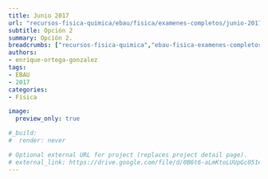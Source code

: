 ```yaml
---
title: Junio 2017
url: "recursos-fisica-quimica/ebau/fisica/examenes-completos/junio-2017-2"
subtitle: Opción 2
summary: Opción 2.
breadcrumbs: ["recursos-fisica-quimica","ebau-fisica-examenes-completos"]
authors:
- enrique-ortega-gonzalez
tags:
- EBAU
- 2017
categories:
- Física

image:
  preview_only: true

#_build:
#  render: never

# Optional external URL for project (replaces project detail page).
# external_link: https://drive.google.com/file/d/0B6t6-aLmKtoLUUpGc051eERKOFk/view
---
```


<div id="adobe-dc-view" style="width: 100vw; position: relative; left: 50%; right: 50%; margin-left: -50vw; margin-right: -50vw;"></div>
<script src="https://documentcloud.adobe.com/view-sdk/main.js"></script>
<script type="text/javascript">
	document.addEventListener("adobe_dc_view_sdk.ready", function(){ 
		var adobeDCView = new AdobeDC.View({clientId: "5b6be996ab824b0e8113830d11740fa3", divId: "adobe-dc-view"});
		adobeDCView.previewFile({
			content:{location: {url: "https://fisiquimicamente.com/recursos-fisica-quimica/ebau/fisica/examenes-completos/junio-2017-2/junio-2017-2-EBAU-Fisica.pdf"}},
			metaData:{fileName: "junio-2017-2-EBAU-Fisica.pdf"}
		}, {embedMode: "IN_LINE"});
	});
</script>